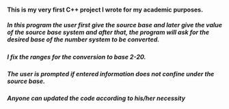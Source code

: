 
#### This is my very first C++ project I wrote for my academic purposes.

##### In this program the user first give the source base and later give the value of the source base system and after that, the program will ask for the desired base of the number system to be converted.

##### I fix the ranges for the conversion to base 2-20. 
##### The user is prompted if entered information does not confine under the source base.

##### Anyone can updated the code according to his/her necessity
